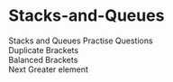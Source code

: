# Stacks-and-Queues
Stacks and Queues Practise Questions
<br/>
Duplicate Brackets
<br/>
Balanced Brackets
<br/>
Next Greater element
